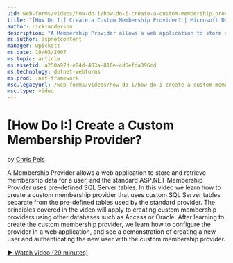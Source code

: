 ```yaml
---
uid: web-forms/videos/how-do-i/how-do-i-create-a-custom-membership-provider
title: "[How Do I:] Create a Custom Membership Provider? | Microsoft Docs"
author: rick-anderson
description: "A Membership Provider allows a web application to store and retrieve membership data for a user, and the standard ASP.NET Membership Provider uses pre-define..."
ms.author: aspnetcontent
manager: wpickett
ms.date: 10/05/2007
ms.topic: article
ms.assetid: a250a97d-e04d-403a-816e-cd6efda396cd
ms.technology: dotnet-webforms
ms.prod: .net-framework
msc.legacyurl: /web-forms/videos/how-do-i/how-do-i-create-a-custom-membership-provider
msc.type: video
---
```

[How Do I:] Create a Custom Membership Provider?
====================
by [Chris Pels](https://twitter.com/chrispels)

A Membership Provider allows a web application to store and retrieve membership data for a user, and the standard ASP.NET Membership Provider uses pre-defined SQL Server tables. In this video we learn how to create a custom membership provider that uses custom SQL Server tables separate from the pre-defined tables used by the standard provider. The principles covered in the video will apply to creating custom membership providers using other databases such as Access or Oracle. After learning to create the custom membership provider, we learn how to configure the provider in a web application, and see a demonstration of creating a new user and authenticating the new user with the custom membership provider.

[&#9654; Watch video (29 minutes)](https://channel9.msdn.com/Blogs/ASP-NET-Site-Videos/how-do-i-create-a-custom-membership-provider)
